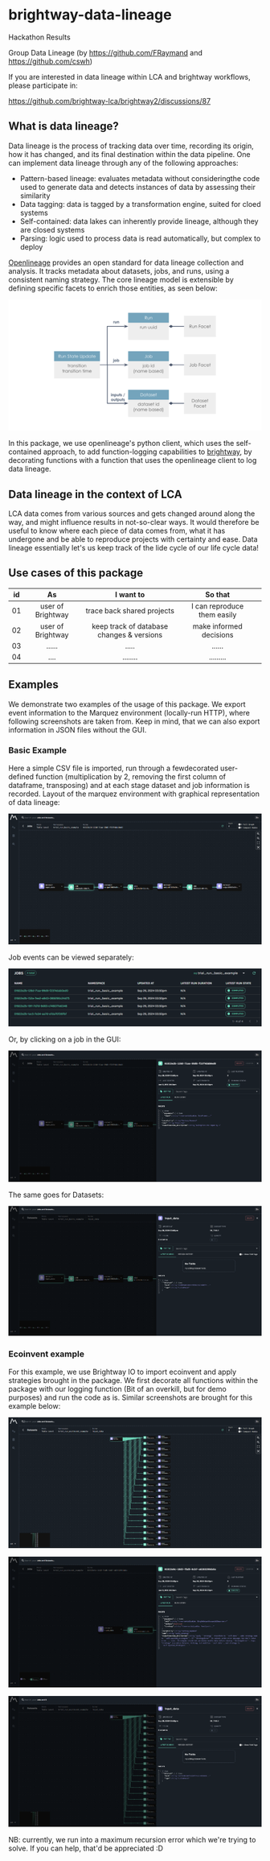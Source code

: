 # brightway-data-lineage

Hackathon Results

Group Data Lineage (by https://github.com/FRaymand and https://github.com/cswh)

If you are interested in data lineage within LCA and brightway workflows, please participate in:

https://github.com/brightway-lca/brightway2/discussions/87

## What is data lineage?
Data lineage is the process of tracking data over time, recording its origin, how it has changed, and its final destination within the data pipeline. One can implement data lineage through any of the following approaches:
- Pattern-based lineage: evaluates metadata without consideringthe code used to generate data and detects instances of data by assessing their similarity
- Data tagging: data is tagged by a transformation engine, suited for cloed systems
- Self-contained: data lakes can inherently provide lineage, although they are closed systems
- Parsing: logic used to process data is read automatically, but complex to deploy

[Openlineage](https://openlineage.io/) provides an open standard for data lineage collection and analysis. It tracks metadata about datasets, jobs, and runs, using a consistent naming strategy. The core lineage model is extensible by defining specific facets to enrich those entities, as seen below:

![openlineage events outline](images/openlineage_events_outline.svg)
                              
In this package, we use openlineage's python client, which uses the self-contained approach, to add function-logging capabilities to [brightway](https://github.com/brightway-lca/brightway25), by decorating functions with a function that uses the openlineage client to log data lineage.

## Data lineage in the context of LCA
LCA data comes from various sources and gets changed around along the way, and might influence results in not-so-clear ways. It would therefore be useful to know where each piece of data comes from, what it has undergone and be able to reproduce projects with certainty and ease. Data lineage essentially let's us keep track of the lide cycle of our life cycle data!

## Use cases of this package


|id        | As                   | I want to                                                 | So that                                          |       |
| :---:    |  :---:               |  :---:                                                    |  :---:                                           |  :---:|
| 01       | user of Brightway    | trace back shared projects                                | I can reproduce them easily                      |       |
| 02       | user of Brightway    | keep track of database changes & versions                 | make informed decisions                          |       |
| 03       | ......               | .....                                                     | ......                                           |       |
| 04       | ....                 | ........                                                  | .........                                        |       |



## Examples
We demonstrate two examples of the usage of this package. We export event information to the Marquez environment (locally-run HTTP), where following screenshots are taken from. Keep in mind, that we can also export information in JSON files without the GUI.
### Basic Example
Here a simple CSV file is imported, run through a fewdecorated user-defined function (multiplication by 2, removing the first column of dataframe, transposing) and at each stage dataset and job information is recorded.
Layout of the marquez environment with graphical representation of data lineage:

![basic example marquez environment](images/basic_example_marquez_env.png)

Job events can be viewed separately:

![basic example jobs_list](images/basic_example_jobs_list.png)

Or, by clicking on a job in the GUI:

![basic example job view](images/basic_example_job.png)

The same goes for Datasets:

![basic example dataset view](images/basic_example_dataset.png)


### Ecoinvent example
For this example, we use Brightway IO to import ecoinvent and apply strategies brought in the package. We first decorate all functions within the package with our logging function (Bit of an overkill, but for demo purposes) and run the code as is. 
Similar screenshots are brought for this example below:

![ecoinvent example marquez environment](images/ecoinvent_example_marquez_env.png)

![ecoinvent example job view](images/ecoinvent_example_jobs.png)

![ecoinvent example dataset view](images/ecoinvent_example_dataset.png)

NB: currently, we run into a maximum recursion error which we're trying to solve. If you can help, that'd be appreciated :D
